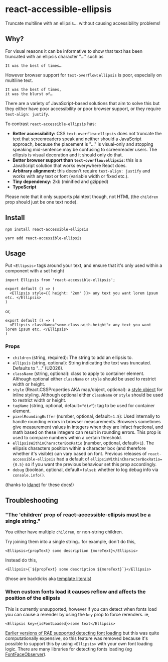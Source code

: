 # react-accessible-ellipsis

Truncate multiline with an ellipsis... without causing accessibility problems!

## Why?

For visual reasons it can be informative to show that text has been truncated with an ellipsis character "…" such as

    It was the best of times…

However browser support for `text-overflow:ellipsis` is poor, especially on multiline text.

    It was the best of times,
    it was the blurst of…

There are a variety of JavaScript-based solutions that aim to solve this but they either have poor accessibility or poor browser support, or they require `text-align: justify`.

To contrast `react-accessible-ellipsis` has:

- **Better accessibility:** CSS `text-overflow:ellipsis` does not truncate the text that screenreaders speak and neither should a JavaScript approach, because the placement is "..." is visual-only and stopping speaking mid-sentence may be confusing to screenreader users. The ellipsis is visual decoration and it should only do that.
- **Better browser support than `text-overflow:ellipsis`:** this is a JavaScript solution that works everywhere React does.
- **Arbitrary alignment:** this doesn't require `text-align: justify` and works with any text or font (variable width or fixed etc.).
- **Tiny dependency:** 2kb (minified and gzipped)
- **TypeScript**

Please note that it only supports plaintext though, not HTML (the `children` prop should just be one text node).

## Install

    npm install react-accessible-ellipsis

    yarn add react-accessible-ellipsis

## Usage

Put `<Ellipsis>` tags around your text, and ensure that it's only used within a component with a set height

    import Ellipsis from 'react-accessible-ellipsis';

    export default () => (
      <Ellipsis style={{ height: '2em' }}> any text you want lorem ipsum etc. </Ellipsis>
    )

or,

    export default () => (
      <Ellipsis className="some-class-with-height"> any text you want lorem ipsum etc. </Ellipsis>
    )

### Props

- `children` (string, required): The string to add an ellipsis to.
- `ellipsis` (string, optional): String indicating the text was truncated. Defaults to "…" (U2026).
- `className` (string, optional): class to apply to container element. Although optional either `className` or `style` should be used to restrict width or height.
- `style` (React.CSSProperties AKA map/object, optional): a [style object](https://reactjs.org/docs/dom-elements.html#style) for inline styling. Although optional either `className` or `style` should be used to restrict width or height.
- `tagName` (string, optional, default=`"div"`): tag to be used for container element.
- `pixelRoundingBuffer` (number, optional, default=`1.5`): Used internally to handle rounding errors in browser measurements. Browsers sometimes give measurement values in integers when they are infact fractional, and math based on these integers can result in rounding errors. This prop is used to compare numbers within a certain threshold.
- `ellipsisWithinCharacterBoxRatio` (number, optional, default=`1`). The ellipsis characters position within a character box (and therefore whether it's visible) can vary based on font. Previous releases of `react-accessible-ellipsis` had a default of `ellipsisWithinCharacterBoxRatio={0.5}` so if you want the previous behaviour set this prop accordingly.
- `debug` (boolean, optional, default=`false`): whether to log debug info via `console.info()`.

(thanks to [ldanet](https://github.com/ldanet) for these docs!)

## Troubleshooting

### "The 'children' prop of react-accessible-ellipsis must be a single string."

You either have multiple `children`, or non-string children.

Try joining them into a single string.. for example, don't do this,

    <Ellipsis>{propText} some description {moreText}</Ellipsis>

Instead do this,

    <Ellipsis>{`${propText} some description ${moreText}`}</Ellipsis>

(those are backticks aka [template literals](https://developer.mozilla.org/en-US/docs/Web/JavaScript/Reference/Template_literals))

### When custom fonts load it causes reflow and affects the position of the ellipsis

This is currently unsupported, however if you can detect when fonts load you can cause a rerender by using the `key` prop to force rerenders. ie,

    <Ellipsis key={isFontLoaded}>some text</Ellipsis>

[Earlier versions of RAE supported detecting font loading](https://github.com/springload/react-accessible-ellipsis/blob/5b6dac3a2492ae1ce96ce587abe8cd07de3a1e50/src/index.js#L47) but this was quite computationally expensive, so this feature was removed because it's possible to support this by using `<Ellipsis>` with your own font loading logic. There are many libraries for detecting fonts loading (eg [FontFaceObserver](https://www.npmjs.com/package/fontfaceobserver)).
